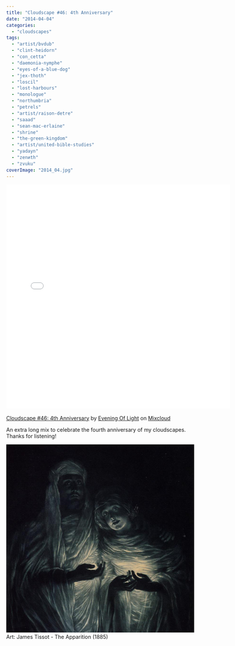 ```yaml
---
title: "Cloudscape #46: 4th Anniversary"
date: "2014-04-04"
categories: 
  - "cloudscapes"
tags: 
  - "artist/bvdub"
  - "clint-heidorn"
  - "con_cetta"
  - "daemonia-nymphe"
  - "eyes-of-a-blue-dog"
  - "jex-thoth"
  - "loscil"
  - "lost-harbours"
  - "monologue"
  - "northumbria"
  - "petrels"
  - "artist/raison-detre"
  - "saaad"
  - "sean-mac-erlaine"
  - "shrine"
  - "the-green-kingdom"
  - "artist/united-bible-studies"
  - "yadayn"
  - "zenиth"
  - "zvuku"
coverImage: "2014_04.jpg"
---
```


<iframe src="//www.mixcloud.com/widget/iframe/?feed=http%3A%2F%2Fwww.mixcloud.com%2Feveningoflight%2Fcloudscape-46-4th-anniversary%2F&amp;embed_uuid=dfe181e8-2854-471b-ae3f-3489770cbdc6&amp;replace=0&amp;stylecolor=040308&amp;embed_type=widget_standard" height="600" width="600" frameborder="0"></iframe>

[Cloudscape #46: 4th Anniversary](http://www.mixcloud.com/eveningoflight/cloudscape-46-4th-anniversary/?utm_source=widget&amp;utm_medium=web&amp;utm_campaign=base_links&amp;utm_term=resource_link) by [Evening Of Light](http://www.mixcloud.com/eveningoflight/?utm_source=widget&amp;utm_medium=web&amp;utm_campaign=base_links&amp;utm_term=profile_link) on [Mixcloud](http://www.mixcloud.com/?utm_source=widget&utm_medium=web&utm_campaign=base_links&utm_term=homepage_link)

An extra long mix to celebrate the fourth anniversary of my cloudscapes. Thanks for listening!

![](images/2014_04.jpg)Art: James Tissot - The Apparition (1885)

